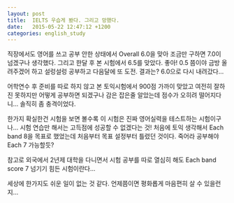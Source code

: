 ```yaml
---
layout: post
title:  IELTS 우습게 봤다. 그리고 망했다.
date:   2015-05-22 12:47:12 +1200
categories: english_study
---
```


직장에서도 영어를 쓰고 공부 안한 상태에서 Overall 6.0을 맞아 조금만 구하면 7.0이 넘겠구나 생각했다. 그리고 한달 후 본 시험에서 6.5를 맞았다. 좋아! 0.5 쯤이야 금방 올려주겠어 하고 설렁설렁 공부하고 다음달에 또 도전. 결과는? 6.0으로 다시 내려갔다...



어학연수 후 준비를 따로 하지 않고 본 토익시험에서 900점 가까이 맞았고 여전히 잘하진 못하지만 어떻게 공부하면 되겠구나 감은 잡은줄 알았는데 점수가 오히려 떨어지다니... 솔직히 좀 충격이었다.



한가지 확실한건 시험을 보면 볼수록 이 시험은 진짜 영어실력을 테스트하는 시험이구나... 시험 연습만 해서는 고득점에 성공할 수 없겠다는 것! 처음에 토익 생각해서 Each band 8을 목표로 했었는데 처음부터 목표 설정부터 틀렸던 것이다. 죽어라 공부해야 Each 7 가능할듯?



참고로 외국에서 2년제 대학을 다니면서 시험 공부를 따로 열심히 해도 Each band score 7 넘기기 힘든 시험이란다...



세상에 한가지도 쉬운 일이 없는 것 같다. 언제쯤이면 평화롭게 마음편히 살 수 있을런지...